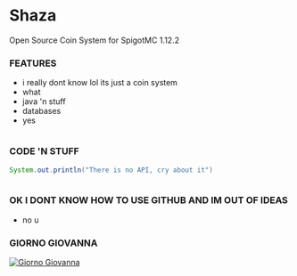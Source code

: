 # Shaza
Open Source Coin System for SpigotMC 1.12.2

### FEATURES

- i really dont know lol its just a coin system
- what
- java 'n stuff
- databases
- yes


![]()
### CODE 'N STUFF

```java
System.out.println("There is no API, cry about it")
```

![]()
### OK I DONT KNOW HOW TO USE GITHUB AND IM OUT OF IDEAS

- no u

### GIORNO GIOVANNA

[![Giorno Giovanna](https://pbs.twimg.com/media/ELL6YALWkAAINNF.jpg "Giorno Giovanna")](https://www.youtube.com/watch?v=dQw4w9WgXcQ "Giorno Giovanna")
